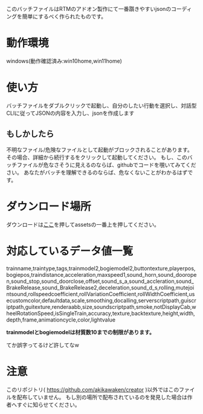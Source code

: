 このバッチファイルはRTMのアドオン製作にて一番躓きやすいjsonのコーディングを簡単にするべく作られたものです。 
# 動作環境
windows(動作確認済み:win10home,win11home)

# 使い方
バッチファイルをダブルクリックで起動し、自分のしたい行動を選択し、対話型CLIに従ってJSONの内容を入力し、jsonを作成します
## もしかしたら
不明なファイル/危険なファイルとして起動がブロックされることがあります。 その場合、詳細から続行するをクリックして起動してください。
もし、このバッチファイルが危なさそうに見えるのならば、githubでコードを覗いてみてください。 あなたがバッチを理解できるのならば、危なくないことがわかるはずです。
# ダウンロード場所
ダウンロードは[ここ](https://github.com/akikawaken/creator/releases/tag/v0.9.1 "ahaha")を押してassetsの一番上を押してください。

# 対応しているデータ値一覧
trainname,traintype,tags,trainmodel2,bogiemodel2,buttontexture,playerpos,bogiepos,traindistance,acceleration,maxspeed1,sound_horn,sound_dooropen,sound_stop,sound_doorclose,offset,sound_s_a,sound_accleration,sound_BrakeRelease,sound_BrakeRelease2,deceleration,sound_d_s,rolling,mutejointsound,rollspeedcoefficient,rollVariationCoefficient,rollWidthCoefficient,usecustomcolor,defaultdata,scale,smoothing,docalling,serverscriptpath,guiscriptpath,guitexture,renderaabb,size,soundscriptpath,smoke,notDisplayCab,wheelRotationSpeed,isSingleTrain,accuracy,texture,backtexture,height,width,depth,frame,animationcycle,color,lightvalue

**trainmodelとbogiemodelは材質数10までの制限があります。**

てか誤字ってるけど許してなw

# 注意
このリポジトリ( https://github.com/akikawaken/creator )以外ではこのファイルを配布していません。 もし別の場所で配布されているのを発見した場合は作者へすぐに知らせてください。
